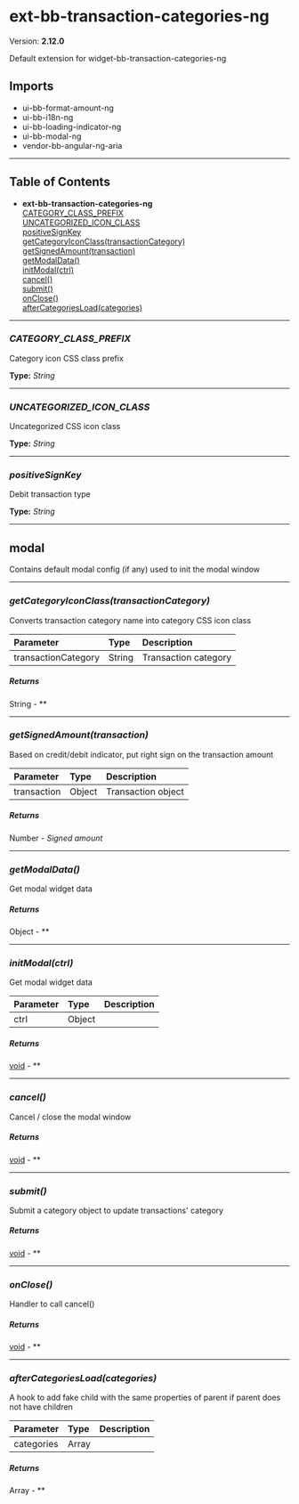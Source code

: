 # ext-bb-transaction-categories-ng


Version: **2.12.0**

Default extension for widget-bb-transaction-categories-ng

## Imports

* ui-bb-format-amount-ng
* ui-bb-i18n-ng
* ui-bb-loading-indicator-ng
* ui-bb-modal-ng
* vendor-bb-angular-ng-aria

---

## Table of Contents
- **ext-bb-transaction-categories-ng**<br/>    <a href="#ext-bb-transaction-categories-ngCATEGORY_CLASS_PREFIX">CATEGORY_CLASS_PREFIX</a><br/>    <a href="#ext-bb-transaction-categories-ngUNCATEGORIZED_ICON_CLASS">UNCATEGORIZED_ICON_CLASS</a><br/>    <a href="#ext-bb-transaction-categories-ngpositiveSignKey">positiveSignKey</a><br/>    <a href="#ext-bb-transaction-categories-nggetCategoryIconClass">getCategoryIconClass(transactionCategory)</a><br/>    <a href="#ext-bb-transaction-categories-nggetSignedAmount">getSignedAmount(transaction)</a><br/>    <a href="#ext-bb-transaction-categories-nggetModalData">getModalData()</a><br/>    <a href="#ext-bb-transaction-categories-nginitModal">initModal(ctrl)</a><br/>    <a href="#ext-bb-transaction-categories-ngcancel">cancel()</a><br/>    <a href="#ext-bb-transaction-categories-ngsubmit">submit()</a><br/>    <a href="#ext-bb-transaction-categories-ngonClose">onClose()</a><br/>    <a href="#ext-bb-transaction-categories-ngafterCategoriesLoad">afterCategoriesLoad(categories)</a><br/>

---
### <a name="ext-bb-transaction-categories-ngCATEGORY_CLASS_PREFIX"></a>*CATEGORY_CLASS_PREFIX*

Category icon CSS class prefix

**Type:** *String*


---
### <a name="ext-bb-transaction-categories-ngUNCATEGORIZED_ICON_CLASS"></a>*UNCATEGORIZED_ICON_CLASS*

Uncategorized CSS icon class

**Type:** *String*


---
### <a name="ext-bb-transaction-categories-ngpositiveSignKey"></a>*positiveSignKey*

Debit transaction type

**Type:** *String*


---

## modal

Contains default modal config (if any) used to init the modal window

---

### <a name="ext-bb-transaction-categories-nggetCategoryIconClass"></a>*getCategoryIconClass(transactionCategory)*

Converts transaction category name into category CSS icon class

| Parameter | Type | Description |
| :-- | :-- | :-- |
| transactionCategory | String | Transaction category |

##### Returns

String - **

---

### <a name="ext-bb-transaction-categories-nggetSignedAmount"></a>*getSignedAmount(transaction)*

Based on credit/debit indicator, put right sign on the transaction amount

| Parameter | Type | Description |
| :-- | :-- | :-- |
| transaction | Object | Transaction object |

##### Returns

Number - *Signed amount*

---

### <a name="ext-bb-transaction-categories-nggetModalData"></a>*getModalData()*

Get modal widget data

##### Returns

Object - **

---

### <a name="ext-bb-transaction-categories-nginitModal"></a>*initModal(ctrl)*

Get modal widget data

| Parameter | Type | Description |
| :-- | :-- | :-- |
| ctrl | Object |  |

##### Returns

[void](#void) - **

---

### <a name="ext-bb-transaction-categories-ngcancel"></a>*cancel()*

Cancel / close the modal window

##### Returns

[void](#void) - **

---

### <a name="ext-bb-transaction-categories-ngsubmit"></a>*submit()*

Submit a category object to update transactions' category

##### Returns

[void](#void) - **

---

### <a name="ext-bb-transaction-categories-ngonClose"></a>*onClose()*

Handler to call cancel()

##### Returns

[void](#void) - **

---

### <a name="ext-bb-transaction-categories-ngafterCategoriesLoad"></a>*afterCategoriesLoad(categories)*

A hook to add fake child with the same properties of parent if parent
does not have children

| Parameter | Type | Description |
| :-- | :-- | :-- |
| categories | Array |  |

##### Returns

Array - **
